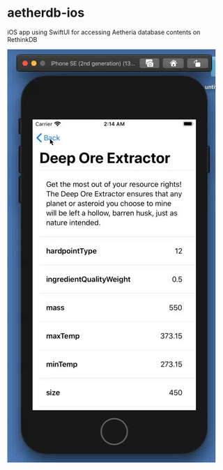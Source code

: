 # aetherdb-ios
iOS app using SwiftUI for accessing Aetheria database contents on RethinkDB

![Preview](preview.gif)